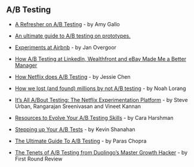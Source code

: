 ## A/B Testing

- [A Refresher on A/B Testing](https://hbr.org/2017/06/a-refresher-on-ab-testing) - by Amy Gallo

- [An ultimate guide to A/B testing on prototypes.](https://uxplanet.org/an-ultimate-guide-to-a-b-testing-on-pre-live-apps-4bd57679e8cc)

- [Experiments at Airbnb](https://medium.com/airbnb-engineering/experiments-at-airbnb-e2db3abf39e7) - by Jan Overgoor

- [How A/B Testing at LinkedIn, Wealthfront and eBay Made Me a Better Manager](http://firstround.com/review/how-a-b-testing-at-linkedin-wealthfront-and-ebay-made-me-a-better-manager/)

- [How Netflix does A/B Testing](https://uxdesign.cc/how-netflix-does-a-b-testing-87df9f9bf57c) - by Jessie Chen

- [How we lost (and found) millions by not A/B testing](https://signalvnoise.com/posts/3945-how-we-lost-and-found-millions-by-not-ab-testing) - by Noah Lorang

- [It’s All A/Bout Testing: The Netflix Experimentation Platform](https://medium.com/netflix-techblog/its-all-a-bout-testing-the-netflix-experimentation-platform-4e1ca458c15) - by Steve Urban, Rangarajan Sreenivasan and Vineet Kannan

- [Resources to Evolve Your A/B Testing Skills](https://medium.com/@caraharshman/resources-to-evolve-your-a-b-testing-skills-ff60a885f12) - by Cara Harshman

- [Stepping up Your A/B Tests](https://www.mindtheproduct.com/2017/07/stepping-ab-tests/) - by Kevin Shanahan

- [The Ultimate Guide To A/B Testing](https://www.smashingmagazine.com/2010/06/the-ultimate-guide-to-a-b-testing/) - by Paras Chopra

- [The Tenets of A/B Testing from Duolingo’s Master Growth Hacker](http://firstround.com/review/the-tenets-of-a-b-testing-from-duolingos-master-growth-hacker/) - by First Round Review

